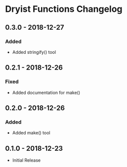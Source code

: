 # Dryist Functions Changelog

## 0.3.0 - 2018-12-27

### Added

- Added stringify() tool

## 0.2.1 - 2018-12-26

### Fixed

- Added documentation for make()

## 0.2.0 - 2018-12-26

### Added

- Added make() tool

## 0.1.0 - 2018-12-23

- Initial Release

